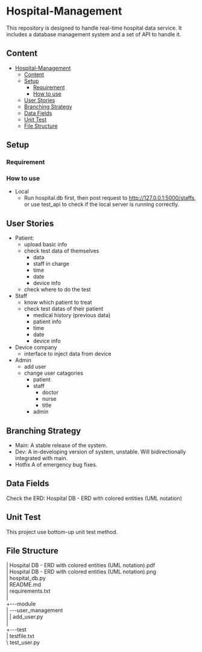 # Hospital-Management
This repository is designed to handle real-time hospital data service.
It includes a database management system and a set of API to handle it.

## Content
- [Hospital-Management](#hospital-management)
  - [Content](#content)
  - [Setup](#setup)
    - [Requirement](#requirement)
    - [How to use](#how-to-use)
  - [User Stories](#user-stories)
  - [Branching Strategy](#branching-strategy)
  - [Data Fields](#data-fields)
  - [Unit Test](#unit-test)
  - [File Structure](#file-structure)

## Setup
### Requirement

### How to use
- Local
  - Run hospital.db first, then post request to http://127.0.0.1:5000/staffs, or use test_api to check if the local server is running correctly.

## User Stories
- Patient:
  - upload basic info
  - check test data of themselves
    - data
    - staff in charge
    - time
    - date
    - device info
  - check where to do the test
- Staff
  - know which patient to treat
  - check test datas of their patient
    - medical history (previous data)
    - patient info
    - time
    - date
    - device info
- Device company
  - interface to inject data from device
- Admin
  - add user
  - change user catagories
    - patient
    - staff
      - doctor
      - nurse
      - title
    - admin


## Branching Strategy
- Main:     A stable release of the system.
- Dev:      A in-developing version of system, unstable. Will bidirectionally integrated with main.
- Hotfix    A of emergency bug fixes. 

## Data Fields
Check the ERD:  Hospital DB - ERD with colored entities (UML notation)

## Unit Test
This project use bottom-up unit test method.

## File Structure
|   Hospital DB - ERD with colored entities (UML notation).pdf  
|   Hospital DB - ERD with colored entities (UML notation).png  
|   hospital_db.py  
|   README.md  
|   requirements.txt  
|  
+---module  
|   \---user_management  
|   |       add_user.py  
|  
+---test  
|       testfile.txt  
\       test_user.py 
 